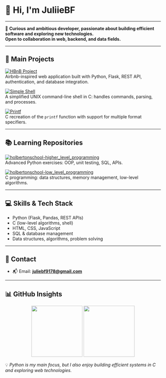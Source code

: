 # 👋 Hi, I'm JuliieBF

---

🎯 **Curious and ambitious developer, passionate about building efficient software and exploring new technologies.  
Open to collaboration in web, backend, and data fields.**

---

## 🚩 Main Projects

[![HBnB Project](https://img.shields.io/badge/HBnB%20Project-%F0%9F%8F%A1-orange?logo=python&logoColor=white&style=for-the-badge)](https://github.com/juliiebf/holbertonschool-hbnb)  
Airbnb-inspired web application built with Python, Flask, REST API, authentication, and database integration.

[![Simple Shell](https://img.shields.io/badge/Simple%20Shell-C-blue?logo=c&logoColor=white&style=for-the-badge)](https://github.com/juliiebf/holbertonschool-simple_shell)  
A simplified UNIX command-line shell in C: handles commands, parsing, and processes.

[![Printf](https://img.shields.io/badge/_printf-C-green?logo=c&logoColor=white&style=for-the-badge)](https://github.com/juliiebf/holbertonschool-printf)  
C recreation of the `printf` function with support for multiple format specifiers.

---

## 📚 Learning Repositories

[![holbertonschool-higher_level_programming](https://img.shields.io/badge/Higher%20Level%20Programming-Python-yellow?logo=python&logoColor=white&style=for-the-badge)](https://github.com/juliiebf/holbertonschool-higher_level_programming)  
Advanced Python exercises: OOP, unit testing, SQL, APIs.

[![holbertonschool-low_level_programming](https://img.shields.io/badge/Low%20Level%20Programming-C-blue?logo=c&logoColor=white&style=for-the-badge)](https://github.com/juliiebf/holbertonschool-low_level_programming)  
C programming: data structures, memory management, low-level algorithms.

---

## 💻 Skills & Tech Stack

- Python (Flask, Pandas, REST APIs)
- C (low-level algorithms, shell)
- HTML, CSS, JavaScript
- SQL & database management
- Data structures, algorithms, problem solving

---

## 🤝 Contact

- 📬 Email: **juliebf9178@gmail.com**

---

## 📊 GitHub Insights

<p align="center">
  <img src="https://github-readme-stats.vercel.app/api?username=juliiebf&show_icons=true&theme=tokyonight&count_private=true" height="165">
  <img src="https://github-readme-stats.vercel.app/api/top-langs/?username=juliiebf&layout=compact&theme=tokyonight&langs_count=6&hide=html,css" height="165">
</p>

💡 *Python is my main focus, but I also enjoy building efficient systems in C and exploring web technologies.*



